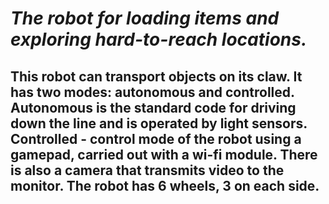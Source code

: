 # ***The robot for loading items and exploring hard-to-reach locations.***
## This robot can transport objects on its claw. It has two modes: autonomous and controlled. Autonomous is the standard code for driving down the line and is operated by light sensors. Controlled - control mode of the robot using a gamepad, carried out with a wi-fi module. There is also a camera that transmits video to the monitor. The robot has 6 wheels, 3 on each side.
